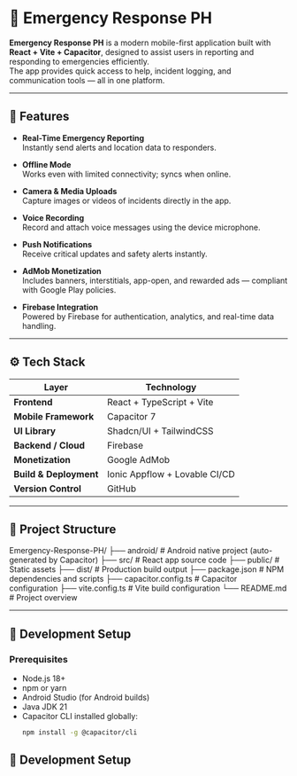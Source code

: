 # 🚨 Emergency Response PH

**Emergency Response PH** is a modern mobile-first application built with **React + Vite + Capacitor**, designed to assist users in reporting and responding to emergencies efficiently.  
The app provides quick access to help, incident logging, and communication tools — all in one platform.

---

## 📱 Features

- **Real-Time Emergency Reporting**  
  Instantly send alerts and location data to responders.

- **Offline Mode**  
  Works even with limited connectivity; syncs when online.

- **Camera & Media Uploads**  
  Capture images or videos of incidents directly in the app.

- **Voice Recording**  
  Record and attach voice messages using the device microphone.

- **Push Notifications**  
  Receive critical updates and safety alerts instantly.

- **AdMob Monetization**  
  Includes banners, interstitials, app-open, and rewarded ads — compliant with Google Play policies.

- **Firebase Integration**  
  Powered by Firebase for authentication, analytics, and real-time data handling.

---

## ⚙️ Tech Stack

| Layer | Technology |
|-------|-------------|
| **Frontend** | React + TypeScript + Vite |
| **Mobile Framework** | Capacitor 7 |
| **UI Library** | Shadcn/UI + TailwindCSS |
| **Backend / Cloud** | Firebase |
| **Monetization** | Google AdMob |
| **Build & Deployment** | Ionic Appflow + Lovable CI/CD |
| **Version Control** | GitHub |

---

## 🧩 Project Structure

Emergency-Response-PH/
├── android/ # Android native project (auto-generated by Capacitor)
├── src/ # React app source code
├── public/ # Static assets
├── dist/ # Production build output
├── package.json # NPM dependencies and scripts
├── capacitor.config.ts # Capacitor configuration
├── vite.config.ts # Vite build configuration
└── README.md # Project overview

---

## 🚀 Development Setup

### Prerequisites
- Node.js 18+  
- npm or yarn  
- Android Studio (for Android builds)  
- Java JDK 21  
- Capacitor CLI installed globally:
  ```bash
  npm install -g @capacitor/cli

## 🚀 Development Setup
